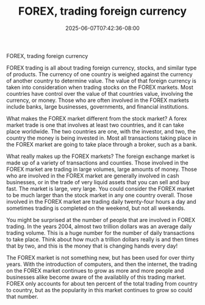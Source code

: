 ﻿---
title: "FOREX, trading foreign currency"
date: 2025-06-07T07:42:36-08:00
description: "Forex Tips for Web Success"
featured_image: "/images/Forex.jpg"
tags: ["Forex"]
---

FOREX, trading foreign currency 

FOREX trading is all about trading foreign currency, stocks, and similar type of products. The currency of one country is weighed against the currency of another country to determine value. The value of that foreign currency is taken into consideration when trading stocks on the FOREX markets. Most countries have control over the value of that countries value, involving the currency, or money. Those who are often involved in the FOREX markets include banks, large businesses, governments, and financial institutions. 

What makes the FOREX market different from the stock market?
A forex market trade is one that involves at least two countries, and it can take place worldwide. The two countries are one, with the investor, and two, the country the money is being invested in. Most all transactions taking place in the FOREX market are going to take place through a broker, such as a bank. 

What really makes up the FOREX markets?
The foreign exchange market is made up of a variety of transactions and counties. Those involved in the FOREX market are trading in large volumes, large amounts of money. Those who are involved in the FOREX market are generally involved in cash businesses, or in the trade of very liquid assets that you can sell and buy fast. The market is large, very large. You could consider the FOREX market to be much larger than the stock market in any one country overall. Those involved in the FOREX market are trading daily twenty-four hours a day and sometimes trading is completed on the weekend, but not all weekends. 

You might be surprised at the number of people that are involved in FOREX trading. In the years 2004, almost two trillion dollars was an average daily trading volume. This is a huge number for the number of daily transactions to take place. Think about how much a trillion dollars really is and then times that by two, and this is the money that is changing hands every day!

The FOREX market is not something new, but has been used for over thirty years. With the introduction of computers, and then the internet, the trading on the FOREX market continues to grow as more and more people and businesses alike become aware of the availablily of this trading market. FOREX only accounts for about ten percent of the total trading from country to country, but as the popularity in this market continues to grow so could that number.


